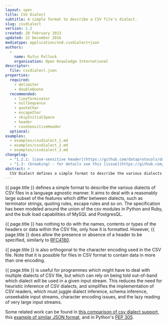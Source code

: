 ```yaml
---
layout: spec
title: CSV Dialect
subtitle: A simple format to describe a CSV file's dialect.
slug: csvdialect
version: 1.2
created: 20 February 2013
updated: 22 December 2016
mediatype: application/vnd.csvdialect+json
authors:
  -
    name: Rufus Pollock
    organisation: Open Knowledge International
descriptor:
  file: csvdialect.json
properties:
  required:
    - delimiter
    - doubleQuote
  recommended:
    - lineTerminator
    - nullSequence
    - quoteChar
    - escapeChar
    - skipInitialSpace
    - header
    - caseSensitiveHeader
  optional:
examples:
  - examples/csvdialect_1.md
  - examples/csvdialect_2.md
  - examples/csvdialect_3.md
changelog:
  - "1.2.1: [case-sensitive header](https://github.com/dataprotocols/dataprotocols/issues/193#issuecomment-99774395)"
  - "1.2: (breaking) - for details see this [issue](https://github.com/dataprotocols/dataprotocols/issues/99). Remove dialect attribute moving all other attributes up one level up one level. Specify defaults for most attributes."
abstract: >
  CSV Dialect defines a simple format to describe the various dialects of CSV files in a language agnostic manner. It aims to deal with a reasonably large subset of the features which differ between dialects, such as terminator strings, quoting rules, escape rules and so on.
---
```


{{ page.title }} defines a simple format to describe the various dialects of CSV files in a language agnostic manner. It aims to deal with a reasonably large subset of the features which differ between dialects, such as terminator strings, quoting rules, escape rules and so on. The specification has been modeled around the union of the csv  modules in Python and Ruby, and the bulk load capabilities of MySQL and PostgresQL.

{{ page.title }} has nothing to do with the names, contents or types of the headers or data within the CSV file, only how it is formatted. However, {{ page.title }} does allow the presence or absence of a header to be specified, similarly to [RFC4180](http://www.ietf.org/rfc/rfc4180.txt).

{{ page.title }} is also orthogonal to the character encoding used in the CSV file. Note that it is possible for files in CSV format to contain data in more than one encoding.

{{ page.title }} is useful for programmes which might have to deal with multiple dialects of CSV file, but which can rely on being told out-of-band which
dialect will be used in a given input stream. This reduces the need for heuristic inference of CSV dialects, and simplifies the implementation of CSV readers, which must juggle dialect inference, schema inference, unseekable input streams, character encoding issues, and the lazy reading of very large input streams.

Some related work can be found in [this comparison of csv dialect
support](https://docs.google.com/spreadsheet/ccc?key=0AmU3V2vcPKrIdEhoU1NQSWtoQmJwcUNCelJtdkx2bFE&usp=sharing), this [example of similar JSON
format](http://panda.readthedocs.org/en/latest/api.html#data-uploads), and in Python's [PEP 305](http://www.python.org/dev/peps/pep-0305/).
